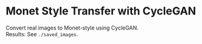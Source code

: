 # Monet Style Transfer with CycleGAN

Convert real images to Monet-style using CycleGAN.  
Results: See `./saved_images`.
